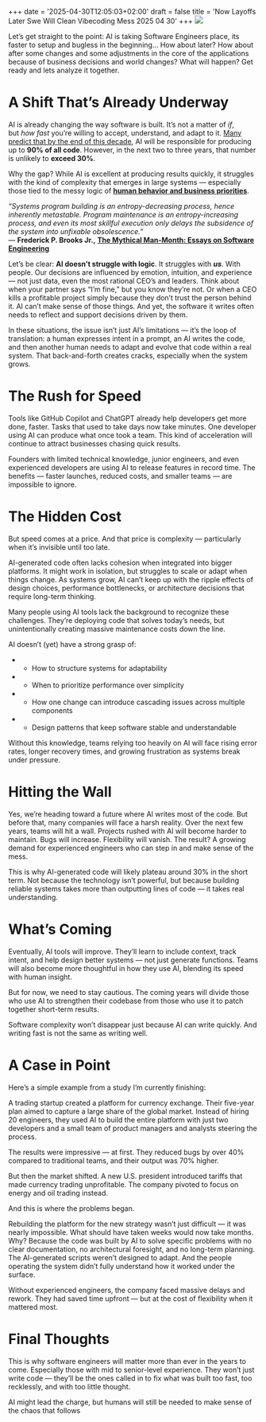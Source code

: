+++
date = '2025-04-30T12:05:03+02:00'
draft = false
title = 'Now Layoffs Later Swe Will Clean Vibecoding Mess 2025 04 30'
+++
![](https://miro.medium.com/v2/resize:fit:700/1*lsNeEthb1iqDJvm1dqA8jQ.jpeg)

Let’s get straight to the point: AI is taking Software Engineers place, its faster to setup and bugless in the beginning… How about later? How about after some changes and some adjustments in the core of the applications because of business decisions and world changes? What will happen? Get ready and lets analyze it together.

# A Shift That’s Already Underway

AI is already changing the way software is built. It’s not a matter of _if_, but _how fast_ you’re willing to accept, understand, and adapt to it. [Many predict that by the end of this decade](https://finance.yahoo.com/news/minimum-salary-required-considered-upper-230037556.html?guccounter=1&guce_referrer=aHR0cHM6Ly93d3cuZ29vZ2xlLmNvbS8&guce_referrer_sig=AQAAAGBxNs1QdYH_ZD5Ms7ZRoxpVRjcJLP6BX2vKdP3K4XuGTU3L3CWOb9sUjEIPbNF8be1Ayk_u8Kf4TgqsP_s3rSRzfi8E71v6cxgOY4Cmo_C4ztNmAbgA_lzIZ9ViXderUH3rQ7OCqTmhB-AJKzc1E5ikKmedrtb6bgtEexNIQPQ2), AI will be responsible for producing up to **90% of all code**. However, in the next two to three years, that number is unlikely to **exceed 30%**.

Why the gap? While AI is excellent at producing results quickly, it struggles with the kind of complexity that emerges in large systems — especially those tied to the messy logic of [**human behavior and business priorities**](https://www.infoq.com/articles/technology-change-human/).

_“Systems program building is an entropy-decreasing process, hence inherently metastable. Program maintenance is an entropy-increasing process, and even its most skillful execution only delays the subsidence of the system into unfixable obsolescence.”_  
― **Frederick P. Brooks Jr.,** [**The Mythical Man-Month: Essays on Software Engineering**](https://www.goodreads.com/work/quotes/1905885)

Let’s be clear: **AI doesn’t struggle with logic**. It struggles with **_us_**. With people. Our decisions are influenced by emotion, intuition, and experience — not just data, even the most rational CEO’s and leaders. Think about when your partner says “I’m fine,” but you know they’re not. Or when a CEO kills a profitable project simply because they don’t trust the person behind it. AI can’t make sense of those things. And yet, the software it writes often needs to reflect and support decisions driven by them.

In these situations, the issue isn’t just AI’s limitations — it’s the loop of translation: a human expresses intent in a prompt, an AI writes the code, and then another human needs to adapt and evolve that code within a real system. That back-and-forth creates cracks, especially when the system grows.

# The Rush for Speed

Tools like GitHub Copilot and ChatGPT already help developers get more done, faster. Tasks that used to take days now take minutes. One developer using AI can produce what once took a team. This kind of acceleration will continue to attract businesses chasing quick results.

Founders with limited technical knowledge, junior engineers, and even experienced developers are using AI to release features in record time. The benefits — faster launches, reduced costs, and smaller teams — are impossible to ignore.

# The Hidden Cost

But speed comes at a price. And that price is complexity — particularly when it’s invisible until too late.

AI-generated code often lacks cohesion when integrated into bigger platforms. It might work in isolation, but struggles to scale or adapt when things change. As systems grow, AI can’t keep up with the ripple effects of design choices, performance bottlenecks, or architecture decisions that require long-term thinking.

Many people using AI tools lack the background to recognize these challenges. They’re deploying code that solves today’s needs, but unintentionally creating massive maintenance costs down the line.

AI doesn’t (yet) have a strong grasp of:

* *   How to structure systems for adaptability
* *   When to prioritize performance over simplicity
* *   How one change can introduce cascading issues across multiple components
* *   Design patterns that keep software stable and understandable

Without this knowledge, teams relying too heavily on AI will face rising error rates, longer recovery times, and growing frustration as systems break under pressure.

# Hitting the Wall

Yes, we’re heading toward a future where AI writes most of the code. But before that, many companies will face a harsh reality. Over the next few years, teams will hit a wall. Projects rushed with AI will become harder to maintain. Bugs will increase. Flexibility will vanish. The result? A growing demand for experienced engineers who can step in and make sense of the mess.

This is why AI-generated code will likely plateau around 30% in the short term. Not because the technology isn’t powerful, but because building reliable systems takes more than outputting lines of code — it takes real understanding.

# What’s Coming

Eventually, AI tools will improve. They’ll learn to include context, track intent, and help design better systems — not just generate functions. Teams will also become more thoughtful in how they use AI, blending its speed with human insight.

But for now, we need to stay cautious. The coming years will divide those who use AI to strengthen their codebase from those who use it to patch together short-term results.

Software complexity won’t disappear just because AI can write quickly. And writing fast is not the same as writing well.

# A Case in Point

Here’s a simple example from a study I’m currently finishing:

A trading startup created a platform for currency exchange. Their five-year plan aimed to capture a large share of the global market. Instead of hiring 20 engineers, they used AI to build the entire platform with just two developers and a small team of product managers and analysts steering the process.

The results were impressive — at first. They reduced bugs by over 40% compared to traditional teams, and their output was 70% higher.

But then the market shifted. A new U.S. president introduced tariffs that made currency trading unprofitable. The company pivoted to focus on energy and oil trading instead.

And this is where the problems began.

Rebuilding the platform for the new strategy wasn’t just difficult — it was nearly impossible. What should have taken weeks would now take months. Why? Because the code was built by AI to solve specific problems with no clear documentation, no architectural foresight, and no long-term planning. The AI-generated scripts weren’t designed to adapt. And the people operating the system didn’t fully understand how it worked under the surface.

Without experienced engineers, the company faced massive delays and rework. They had saved time upfront — but at the cost of flexibility when it mattered most.

# Final Thoughts

This is why software engineers will matter more than ever in the years to come. Especially those with mid to senior-level experience. They won’t just write code — they’ll be the ones called in to fix what was built too fast, too recklessly, and with too little thought.

AI might lead the charge, but humans will still be needed to make sense of the chaos that follows